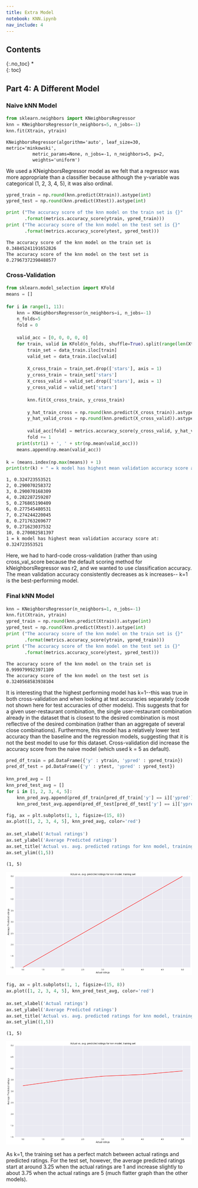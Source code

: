 ```yaml
---
title: Extra Model
notebook: KNN.ipynb
nav_include: 4
---
```


## Contents
{:.no_toc}
*  
{: toc}

## Part 4: A Different Model

### Naive kNN Model



```python
from sklearn.neighbors import KNeighborsRegressor
knn = KNeighborsRegressor(n_neighbors=5, n_jobs=-1)
knn.fit(Xtrain, ytrain)
```





    KNeighborsRegressor(algorithm='auto', leaf_size=30, metric='minkowski',
              metric_params=None, n_jobs=-1, n_neighbors=5, p=2,
              weights='uniform')



We used a KNeighborsRegressor model as we felt that a regressor was more appropriate than a classifier because although the y-variable was categorical (1, 2, 3, 4, 5), it was also ordinal.



```python
ypred_train = np.round(knn.predict(Xtrain)).astype(int)
ypred_test = np.round(knn.predict(Xtest)).astype(int)
```




```python
print ("The accuracy score of the knn model on the train set is {}"
       .format(metrics.accuracy_score(ytrain, ypred_train)))
print ("The accuracy score of the knn model on the test set is {}"
       .format(metrics.accuracy_score(ytest, ypred_test)))
```


    The accuracy score of the knn model on the train set is 0.34845241191652826
    The accuracy score of the knn model on the test set is 0.27967372398488577


### Cross-Validation



```python
from sklearn.model_selection import KFold
means = []

for i in range(1, 11):
    knn = KNeighborsRegressor(n_neighbors=i, n_jobs=-1)
    n_folds=5
    fold = 0
    
    valid_acc = [0, 0, 0, 0, 0]
    for train, valid in KFold(n_folds, shuffle=True).split(range(len(Xtrain))):
        train_set = data_train.iloc[train]
        valid_set = data_train.iloc[valid]
        
        X_cross_train = train_set.drop(['stars'], axis = 1)
        y_cross_train = train_set['stars']
        X_cross_valid = valid_set.drop(['stars'], axis = 1)
        y_cross_valid = valid_set['stars']

        knn.fit(X_cross_train, y_cross_train)
        
        y_hat_train_cross = np.round(knn.predict(X_cross_train)).astype(int)
        y_hat_valid_cross = np.round(knn.predict(X_cross_valid)).astype(int)
        
        valid_acc[fold] = metrics.accuracy_score(y_cross_valid, y_hat_valid_cross)
        fold += 1
    print(str(i) + ', ' + str(np.mean(valid_acc)))
    means.append(np.mean(valid_acc))
    
k = (means.index(np.max(means)) + 1)
print(str(k) + " = k model has highest mean validation accuracy score at: " + str(np.max(means)))
```


    1, 0.324723553521
    2, 0.290070258372
    3, 0.290070168309
    4, 0.282287259207
    5, 0.276865190409
    6, 0.277545480531
    7, 0.274244220045
    8, 0.271763269677
    9, 0.271623037532
    10, 0.270082581397
    1 = k model has highest mean validation accuracy score at: 0.324723553521


Here, we had to hard-code cross-validation (rather than using cross_val_score because the default scoring method for kNeighborsRegressor was r2, and we wanted to use classification accuracy. The mean validation accuracy consistently decreases as k increases-- k=1 is the best-performing model.

### Final kNN Model



```python
knn = KNeighborsRegressor(n_neighbors=1, n_jobs=-1)
knn.fit(Xtrain, ytrain)
ypred_train = np.round(knn.predict(Xtrain)).astype(int)
ypred_test = np.round(knn.predict(Xtest)).astype(int)
print ("The accuracy score of the knn model on the train set is {}"
       .format(metrics.accuracy_score(ytrain, ypred_train)))
print ("The accuracy score of the knn model on the test set is {}"
       .format(metrics.accuracy_score(ytest, ypred_test)))
```


    The accuracy score of the knn model on the train set is 0.9999799923971109
    The accuracy score of the knn model on the test set is 0.3240568583938104


It is interesting that the highest performing model has k=1--this was true in both cross-validation and when looking at test accuracies separately (code not shown here for test accuracies of other models). This suggests that for a given user-restaurant combination, the single user-restaurant combination already in the dataset that is closest to the desired combination is most reflective of the desired combination (rather than an aggregate of several close combinations). Furthermore, this model has a relatively lower test accuracy than the baseline and the regression models, suggesting that it is not the best model to use for this dataset. Cross-validation did increase the accuracy score from the naive model (which used k = 5 as default).



```python
pred_df_train = pd.DataFrame({'y' : ytrain, 'ypred' : ypred_train})
pred_df_test = pd.DataFrame({'y' : ytest, 'ypred' : ypred_test})

knn_pred_avg = []
knn_pred_test_avg = []
for i in [1, 2, 3, 4, 5]:
    knn_pred_avg.append(pred_df_train[pred_df_train['y'] == i]['ypred'].mean())
    knn_pred_test_avg.append(pred_df_test[pred_df_test['y'] == i]['ypred'].mean())
```




```python
fig, ax = plt.subplots(1, 1, figsize=(15, 8))
ax.plot([1, 2, 3, 4, 5], knn_pred_avg, color='red')

ax.set_xlabel('Actual ratings')
ax.set_ylabel('Average Predicted ratings')
ax.set_title('Actual vs. avg. predicted ratings for knn model, training set')
ax.set_ylim((1,5))
```





    (1, 5)




![png](KNN_files/KNN_51_1.png)




```python
fig, ax = plt.subplots(1, 1, figsize=(15, 8))
ax.plot([1, 2, 3, 4, 5], knn_pred_test_avg, color='red')

ax.set_xlabel('Actual ratings')
ax.set_ylabel('Average Predicted ratings')
ax.set_title('Actual vs. avg. predicted ratings for knn model, training set')
ax.set_ylim((1,5))
```





    (1, 5)




![png](KNN_files/KNN_52_1.png)


As k=1, the training set has a perfect match between actual ratings and predicted ratings. For the test set, however, the average predicted ratings start at around 3.25 when the actual ratings are 1 and increase slightly to about 3.75 when the actual ratings are 5 (much flatter graph than the other models).
